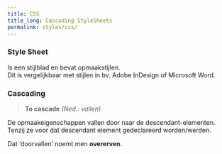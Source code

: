 ```yaml
---
title: CSS
title_long: Cascading StyleSheets
permalink: styles/css/
---
```



### Style Sheet

Is een stijlblad en bevat opmaakstijlen.  
Dit is vergelijkbaar met stijlen in bv. Adobe InDesign of Microsoft Word.

### Cascading

> **To cascade** *(Ned.: vallen)*

De opmaakeigenschappen vallen door naar de descendant-elementen.  
Tenzij ze voor dat descendant element gedeclareerd worden/werden.  

Dat ‘doorvallen’ noemt men **overerven**.